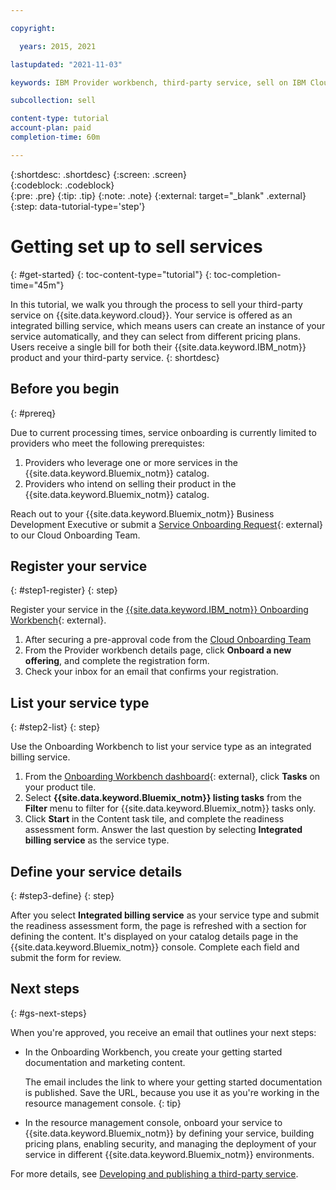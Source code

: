 ```yaml
---

copyright:

  years: 2015, 2021

lastupdated: "2021-11-03"

keywords: IBM Provider workbench, third-party service, sell on IBM Cloud, resource management console, RMC, provider workbench, integrated billing service, onboarding workbench

subcollection: sell

content-type: tutorial
account-plan: paid
completion-time: 60m

---
```


{:shortdesc: .shortdesc}
{:screen: .screen}  
{:codeblock: .codeblock}  
{:pre: .pre}
{:tip: .tip}
{:note: .note}
{:external: target="_blank" .external}
{:step: data-tutorial-type='step'} 

# Getting set up to sell services
{: #get-started}
{: toc-content-type="tutorial"} 
{: toc-completion-time="45m"} 

In this tutorial, we walk you through the process to sell your third-party service on {{site.data.keyword.cloud}}. Your service is offered as an integrated billing service, which means users can create an instance of your service automatically, and they can select from different pricing plans. Users receive a single bill for both their {{site.data.keyword.IBM_notm}} product and your third-party service.
{: shortdesc}

## Before you begin
{: #prereq}

Due to current processing times, service onboarding is currently limited to providers who meet the following prerequistes:

1. Providers who leverage one or more services in the {{site.data.keyword.Bluemix_notm}} catalog.
2. Providers who intend on selling their product in the {{site.data.keyword.Bluemix_notm}} catalog.

Reach out to your {{site.data.keyword.Bluemix_notm}} Business Development Executive or submit a [Service Onboarding Request](https://www.ibm.com/it-infrastructure/us-en/resources/campaignmail/mail/us-en/xaas_products_onboarding/){: external} to our Cloud Onboarding Team.

## Register your service
{: #step1-register}
{: step}

Register your service in the [{{site.data.keyword.IBM_notm}} Onboarding Workbench](https://www.ibm.com/marketplace/workbench/qualification){: external}.

1. After securing a pre-approval code from the [Cloud Onboarding Team](mailto:cloudonb@us.ibm.com)
2. From the Provider workbench details page, click **Onboard a new offering**, and complete the registration form.
3. Check your inbox for an email that confirms your registration.

## List your service type
{: #step2-list}
{: step}

Use the Onboarding Workbench to list your service type as an integrated billing service.

1. From the [Onboarding Workbench dashboard](https://www.ibm.com/marketplace/workbench/provider/dashboard){: external}, click **Tasks** on your product tile.
2. Select **{{site.data.keyword.Bluemix_notm}} listing tasks** from the **Filter** menu to filter for {{site.data.keyword.Bluemix_notm}} tasks only.
3. Click **Start** in the Content task tile, and complete the readiness assessment form. Answer the last question by selecting **Integrated billing service** as the service type.

## Define your service details
{: #step3-define}
{: step}

After you select **Integrated billing service** as your service type and submit the readiness assessment form, the page is refreshed with a section for defining the content. It's displayed on your catalog details page in the {{site.data.keyword.Bluemix_notm}} console. Complete each field and submit the form for review. 

## Next steps
{: #gs-next-steps}

When you're approved, you receive an email that outlines your next steps:

* In the Onboarding Workbench, you create your getting started documentation and marketing content.

    The email includes the link to where your getting started documentation is published. Save the URL, because you use it as you're working in the resource management console.
    {: tip}

* In the resource management console, onboard your service to {{site.data.keyword.Bluemix_notm}} by defining your service, building pricing plans, enabling security, and managing the deployment of your service in different {{site.data.keyword.Bluemix_notm}} environments. 

For more details, see [Developing and publishing a third-party service](/docs/sell?topic=sell-overview#overview). 




